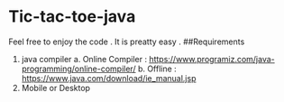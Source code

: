 # Tic-tac-toe-java

Feel free to enjoy the code . It is preatty easy . 
##Requirements
1. java compiler
  a. Online Compiler : https://www.programiz.com/java-programming/online-compiler/
  b. Offline : https://www.java.com/download/ie_manual.jsp
2. Mobile or Desktop
